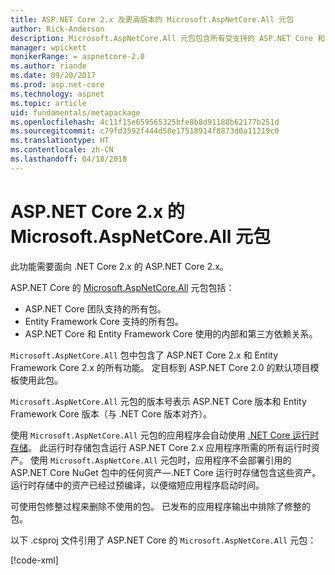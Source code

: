 ```yaml
---
title: ASP.NET Core 2.x 及更高版本的 Microsoft.AspNetCore.All 元包
author: Rick-Anderson
description: Microsoft.AspNetCore.All 元包包含所有受支持的 ASP.NET Core 和 Entity Framework Core 包及其依赖关系。
manager: wpickett
monikerRange: = aspnetcore-2.0
ms.author: riande
ms.date: 09/20/2017
ms.prod: asp.net-core
ms.technology: aspnet
ms.topic: article
uid: fundamentals/metapackage
ms.openlocfilehash: 4c11f15e659565325bfe8b8d91188b62177b251d
ms.sourcegitcommit: c79fd3592f444d58e17518914f8873d0a11219c0
ms.translationtype: HT
ms.contentlocale: zh-CN
ms.lasthandoff: 04/18/2018
---
```

# <a name="microsoftaspnetcoreall-metapackage-for-aspnet-core-2x"></a>ASP.NET Core 2.x 的 Microsoft.AspNetCore.All 元包

此功能需要面向 .NET Core 2.x 的 ASP.NET Core 2.x。

ASP.NET Core 的 [Microsoft.AspNetCore.All](https://www.nuget.org/packages/Microsoft.AspNetCore.All) 元包包括：

* ASP.NET Core 团队支持的所有包。
* Entity Framework Core 支持的所有包。 
* ASP.NET Core 和 Entity Framework Core 使用的内部和第三方依赖关系。 

`Microsoft.AspNetCore.All` 包中包含了 ASP.NET Core 2.x 和 Entity Framework Core 2.x 的所有功能。 定目标到 ASP.NET Core 2.0 的默认项目模板使用此包。

`Microsoft.AspNetCore.All` 元包的版本号表示 ASP.NET Core 版本和 Entity Framework Core 版本（与 .NET Core 版本对齐）。

使用 `Microsoft.AspNetCore.All` 元包的应用程序会自动使用 [.NET Core 运行时存储](https://docs.microsoft.com/dotnet/core/deploying/runtime-store)。 此运行时存储包含运行 ASP.NET Core 2.x 应用程序所需的所有运行时资产。 使用 `Microsoft.AspNetCore.All` 元包时，应用程序不会部署引用的 ASP.NET Core NuGet 包中的任何资产&mdash;.NET Core 运行时存储包含这些资产。 运行时存储中的资产已经过预编译，以便缩短应用程序启动时间。

可使用包修整过程来删除不使用的包。 已发布的应用程序输出中排除了修整的包。

以下 .csproj 文件引用了 ASP.NET Core 的 `Microsoft.AspNetCore.All` 元包：

[!code-xml[](../mvc/views/view-compilation/sample/MvcRazorCompileOnPublish2.csproj?highlight=9)]
